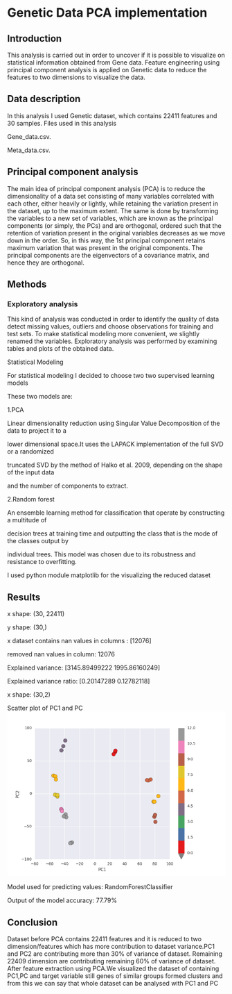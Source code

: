 # Genetic Data PCA implementation

## Introduction

This analysis is carried out in order to uncover if it is possible to visualize
on statistical information obtained from Gene data. Feature engineering using principal
component analysis is applied on Genetic data to reduce the features to two dimensions to
visualize the data.

## Data description

In this analysis I used Genetic dataset, which contains 22411 features and 30 samples.
Files used in this analysis

Gene_data.csv.

Meta_data.csv.

## Principal component analysis

The main idea of principal component analysis (PCA) is to reduce the dimensionality of a data
set consisting of many variables correlated with each other, either heavily or lightly, while
retaining the variation present in the dataset, up to the maximum extent. The same is done by
transforming the variables to a new set of variables, which are known as the principal
components (or simply, the PCs) and are orthogonal, ordered such that the retention of variation
present in the original variables decreases as we move down in the order. So, in this way, the
1st principal component retains maximum variation that was present in the original components.
The principal components are the eigenvectors of a covariance matrix, and hence they are
orthogonal.

## Methods

### Exploratory analysis

This kind of analysis was conducted in order to identify the quality of data detect missing values,
outliers and choose observations for training and test sets. To make statistical modeling more
convenient, we slightly renamed the variables.
Exploratory analysis was performed by examining tables and plots of the obtained data.


Statistical Modeling

For statistical modeling I decided to choose two two supervised learning models

These two models are:

1.PCA

Linear dimensionality reduction using Singular Value Decomposition of the data to project it to a

lower dimensional space.It uses the LAPACK implementation of the full SVD or a randomized

truncated SVD by the method of Halko et al. 2009, depending on the shape of the input data

and the number of components to extract.

2.Random forest

An ensemble learning method for classification that operate by constructing a multitude of

decision trees at training time and outputting the class that is the mode of the classes output by

individual trees. This model was chosen due to its robustness and resistance to overfitting.

I used python module matplotlib for the visualizing the reduced dataset


## Results

x shape: (30, 22411)

y shape: (30,)

x dataset contains nan values in columns : [12076]

removed nan values in column: 12076

Explained variance: [3145.89499222 1995.86160249]

Explained variance ratio: [0.20147289 0.12782118]

x shape: (30,2)

Scatter plot of PC1 and PC
![scatter plot](figure_1.png)

Model used for predicting values: RandomForestClassifier

Output of the model accuracy: 77.79%

## Conclusion

Dataset before PCA contains 22411 features and it is reduced to two dimension/features which
has more contribution to dataset variance.PC1 and PC2 are contributing more than 30% of
variance of dataset. Remaining 22409 dimension are contributing remaining 60% of variance of
dataset. After feature extraction using PCA.We visualized the dataset of containing PC1,PC
and target variable still genes of similar groups formed clusters and from this we can say that
whole dataset can be analysed with PC1 and PC
